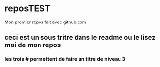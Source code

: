 # reposTEST
Mon premier repos fait avec github.com
 ## ceci est un sous tritre dans le readme ou le lisez moi de mon repos  
 ### les trois # permettent de faire un titre de niveau 3
